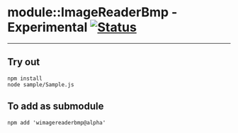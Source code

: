 
# module::ImageReaderBmp - Experimental [![Status](https://github.com/Wandalen/wImageReaderBmp/workflows/Test/badge.svg)](https://github.com/Wandalen/wImageReaderBmp/actions?query=workflow%3ATest)

___

## Try out
```
npm install
node sample/Sample.js
```

## To add as submodule
```
npm add 'wimagereaderbmp@alpha'
```

